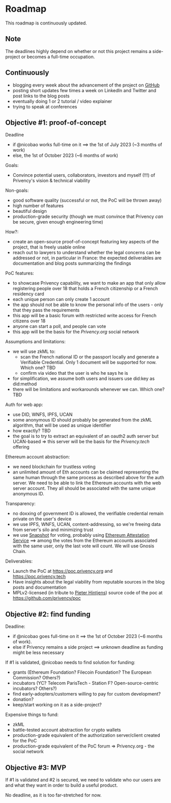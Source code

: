# Roadmap

This roadmap is continuously updated.

## Note

The deadlines highly depend on whether or not this project remains a side-project or becomes a full-time occupation.

## Continuously

- blogging every week about the advancement of the project on [GitHub](https://github.com/privency/weekly-updates)
- posting short updates few times a week on LinkedIn and Twitter and post links to the blog posts
- eventually doing 1 or 2 tutorial / video explainer
- trying to speak at conferences

## Objective #1: proof-of-concept

Deadline
- if @nicobao works full-time on it ==> the 1st of July 2023 (~3 months of work)
- else, the 1st of October 2023 (~6 months of work)

Goals:
- Convince potential users, collaborators, investors and myself (!!!) of Privency's vision & technical viability

Non-goals:
- good software quality (successful or not, the PoC will be thrown away)
- high number of features
- beautiful design
- production-grade security (though we must convince that Privency *can* be secure, given enough engineering time)

How?:
- create an open-source proof-of-concept featuring key aspects of the project, that is freely usable online
- reach out to lawyers to understand whether the legal concerns can be addressed or not, in particular in France: the expected deliverables are documentation and blog posts summarizing the findings

PoC features:
- to showcase Privency capability, we want to make an app that only allow registering people over 18 that holds a French citizenship or a French residency card
- each unique person can only create 1 account
- the app should not be able to know the personal info of the users - only that they pass the requirements
- this app will be a basic forum with restricted write access for French citizens over 18
- anyone can start a poll, and people can vote
- this app will be the basis for the _Privency.org_ social network

Assumptions and limitations:
- we will use zkML to:
	- scan the French national ID or the passport locally and generate a Verifiable Credential. Only 1 document will be supported for now. Which one? TBD
	- confirm via video that the user is who he says he is
- for simplification, we assume both users and issuers use did:key as did:method
- there will be limitations and workarounds whenever we can. Which one? TBD

Auth for web app:
- use DID, WNFS, IPFS, UCAN
- some anonymous ID should probably be generated from the zkML algorithm, that will be used as unique identifier
- how exactly? TBD
- the goal is to try to extract an equivalent of an oauth2 auth server but UCAN-based => this server will be the basis for the _Privency.tech_ offering

Ethereum account abstraction:
- we need blockchain for trustless voting
- an unlimited amount of Eth accounts can be claimed representing the same human through the same process as described above for the auth server. We need to be able to link the Ethereum accounts with the web server account. They all should be associated with the same unique anonymous ID.

Transparency:
- no doxxing of government ID is allowed, the verifiable credential remain private on the user's device
- we use IPFS, WNFS, UCAN, content-addressing, so we're freeing data from server's silo and minimizing trust
- we use [Snapshot](https://docs.snapshot.org/) for voting, probably using [Ethereum Attestation Service](https://attest.sh/) ==> among the votes from the Ethereum accounts associated with the same user, only the last vote will count. We will use Gnosis Chain.

Deliverables:
- Launch the PoC at https://poc.privency.org and https://poc.privency.tech
- Have insights about the legal viability from reputable sources in the blog posts and documentation
- MPLv2-licensed (in tribute to [Pieter Hintjens](http://hintjens.com/)) source code of the poc at https://github.com/privency/poc

## Objective #2: find funding

Deadline:
- if @nicobao goes full-time on it ==> the 1st of October 2023 (~6 months of work).
- else if Privency remains a side project ==> unknown deadline as funding might be less necessary

If #1 is validated, @nicobao needs to find solution for funding:
- grants (Ethereum Foundation? Filecoin Foundation? The European Commission? Others?)
- incubators (YC? Telecom ParisTech - Station F? Open-source-centric incubators? Others?)
- find early-adopters/customers willing to pay for custom development?
- donation?
- keep/start working on it as a side-project?

Expensive things to fund:
- zkML
- battle-tested account abstraction for crypto wallets
- production-grade equivalent of the authorization server/client created for the PoC
- production-grade equivalent of the PoC forum => Privency.org - the social network

## Objective #3: MVP

If #1 is validated and #2 is secured, we need to validate who our users are and what they want in order to build a useful product. 

No deadline, as it is too far-stretched for now.
